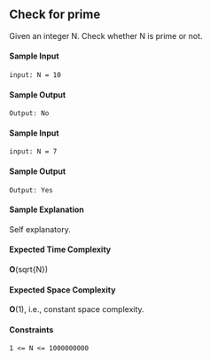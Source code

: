## **Check for prime**
Given an integer N. Check whether N is prime or not.

#### **Sample Input**
	input: N = 10

#### **Sample Output**
	Output: No

#### **Sample Input**
	input: N = 7

#### **Sample Output**
	Output: Yes

#### **Sample Explanation**
Self explanatory.

#### **Expected Time Complexity**
__O__(sqrt{N})

#### **Expected Space Complexity**
__O__(1), i.e., constant space complexity.

#### **Constraints**
	1 <= N <= 1000000000
